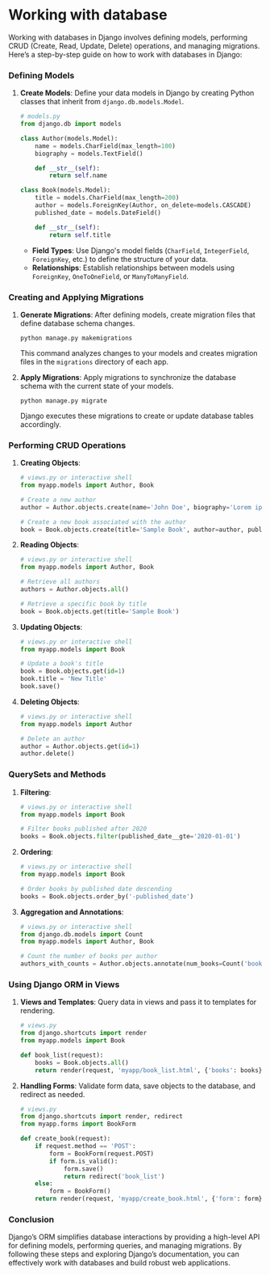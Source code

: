 # Working with database

Working with databases in Django involves defining models, performing CRUD (Create, Read, Update, Delete) operations, and managing migrations. Here’s a step-by-step guide on how to work with databases in Django:

### Defining Models

1. **Create Models**: Define your data models in Django by creating Python classes that inherit from `django.db.models.Model`.

   ```python
   # models.py
   from django.db import models

   class Author(models.Model):
       name = models.CharField(max_length=100)
       biography = models.TextField()

       def __str__(self):
           return self.name

   class Book(models.Model):
       title = models.CharField(max_length=200)
       author = models.ForeignKey(Author, on_delete=models.CASCADE)
       published_date = models.DateField()

       def __str__(self):
           return self.title
   ```

   - **Field Types**: Use Django's model fields (`CharField`, `IntegerField`, `ForeignKey`, etc.) to define the structure of your data.
   - **Relationships**: Establish relationships between models using `ForeignKey`, `OneToOneField`, or `ManyToManyField`.

### Creating and Applying Migrations

1. **Generate Migrations**: After defining models, create migration files that define database schema changes.

   ```
   python manage.py makemigrations
   ```

   This command analyzes changes to your models and creates migration files in the `migrations` directory of each app.

2. **Apply Migrations**: Apply migrations to synchronize the database schema with the current state of your models.

   ```
   python manage.py migrate
   ```

   Django executes these migrations to create or update database tables accordingly.

### Performing CRUD Operations

1. **Creating Objects**:

   ```python
   # views.py or interactive shell
   from myapp.models import Author, Book

   # Create a new author
   author = Author.objects.create(name='John Doe', biography='Lorem ipsum...')

   # Create a new book associated with the author
   book = Book.objects.create(title='Sample Book', author=author, published_date='2023-01-01')
   ```

2. **Reading Objects**:

   ```python
   # views.py or interactive shell
   from myapp.models import Author, Book

   # Retrieve all authors
   authors = Author.objects.all()

   # Retrieve a specific book by title
   book = Book.objects.get(title='Sample Book')
   ```

3. **Updating Objects**:

   ```python
   # views.py or interactive shell
   from myapp.models import Book

   # Update a book's title
   book = Book.objects.get(id=1)
   book.title = 'New Title'
   book.save()
   ```

4. **Deleting Objects**:

   ```python
   # views.py or interactive shell
   from myapp.models import Author

   # Delete an author
   author = Author.objects.get(id=1)
   author.delete()
   ```

### QuerySets and Methods

1. **Filtering**:

   ```python
   # views.py or interactive shell
   from myapp.models import Book

   # Filter books published after 2020
   books = Book.objects.filter(published_date__gte='2020-01-01')
   ```

2. **Ordering**:

   ```python
   # views.py or interactive shell
   from myapp.models import Book

   # Order books by published date descending
   books = Book.objects.order_by('-published_date')
   ```

3. **Aggregation and Annotations**:

   ```python
   # views.py or interactive shell
   from django.db.models import Count
   from myapp.models import Author, Book

   # Count the number of books per author
   authors_with_counts = Author.objects.annotate(num_books=Count('book'))
   ```

### Using Django ORM in Views

1. **Views and Templates**: Query data in views and pass it to templates for rendering.

   ```python
   # views.py
   from django.shortcuts import render
   from myapp.models import Book

   def book_list(request):
       books = Book.objects.all()
       return render(request, 'myapp/book_list.html', {'books': books})
   ```

2. **Handling Forms**: Validate form data, save objects to the database, and redirect as needed.

   ```python
   # views.py
   from django.shortcuts import render, redirect
   from myapp.forms import BookForm

   def create_book(request):
       if request.method == 'POST':
           form = BookForm(request.POST)
           if form.is_valid():
               form.save()
               return redirect('book_list')
       else:
           form = BookForm()
       return render(request, 'myapp/create_book.html', {'form': form})
   ```

### Conclusion

Django’s ORM simplifies database interactions by providing a high-level API for defining models, performing queries, and managing migrations. By following these steps and exploring Django’s documentation, you can effectively work with databases and build robust web applications.
